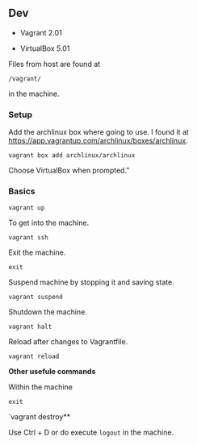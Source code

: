 ## Dev

* Vagrant 2.01

* VirtualBox 5.01

Files from host are found at

`/vagrant/`

in the machine.

### Setup

Add the archlinux box where going to use. I found it at https://app.vagrantup.com/archlinux/boxes/archlinux.

`vagrant box add archlinux/archlinux`

Choose VirtualBox when prompted."

### Basics

`vagrant up`

To get into the machine.

`vagrant ssh`

Exit the machine.

`exit`

Suspend machine by stopping it and saving state.

`vagrant suspend`

Shutdown the machine.

`vagrant halt`

Reload after changes to Vagrantfile.

`vagrant reload`


**Other usefule commands**

Within the machine

`exit`

`vagrant destroy**

Use Ctrl + D or do execute `logout` in the machine.


